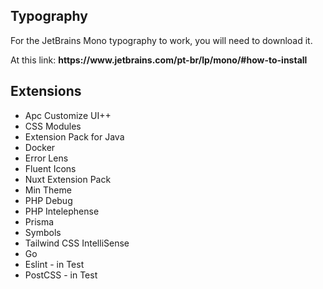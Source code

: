 ## Typography
  <p> For the JetBrains Mono typography to work, you will need to download it.</p>
  <p> At this link: <b>https://www.jetbrains.com/pt-br/lp/mono/#how-to-install</b> </p>

## Extensions

<ul>
  <li>Apc Customize UI++</li>
  <li>CSS Modules</li>
  <li>Extension Pack for Java</li>
  <li>Docker</li>
  <li>Error Lens</li>
  <li>Fluent Icons</li>
  <li>Nuxt Extension Pack</li>
  <li>Min Theme</li>
  <li>PHP Debug</li>
  <li>PHP Intelephense</li>
  <li>Prisma</li>
  <li>Symbols</li>
  <li>Tailwind CSS IntelliSense</li>
  <li>Go</li>
  <li>Eslint - in Test</li>
  <li>PostCSS - in Test</li>
</ul>
